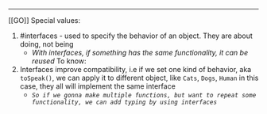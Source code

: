 ***
[[GO]]
Special values:
1. #interfaces - used to specify the behavior of an object. They are about doing, not being 
	- *With interfaces, if something has the same functionality, it can be reused*
To know:
1. Interfaces improve compatibility, i.e if we set one kind of behavior, aka `toSpeak()`, we can apply it to different object, like `Cats`, `Dogs`, `Human` in this case, they all will implement the same interface 
	- *`So if we gonna make multiple functions, but want to repeat some functionality, we can add typing by using interfaces`*